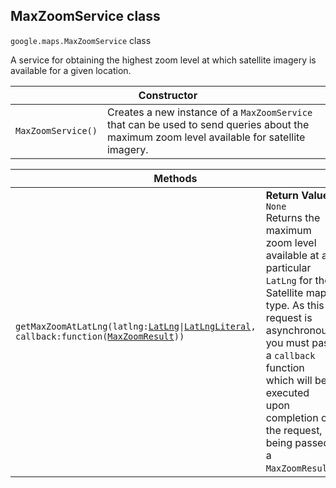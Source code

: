 <h2 id="MaxZoomService">
MaxZoomService
class
</h2><p>
<code><span itemprop="path">google.maps</span>.<span itemprop="name">MaxZoomService</span></code>
class
</p><p>A service for obtaining the highest zoom level at which satellite imagery is available for a given location.</p><table class="constructors responsive" summary="class MaxZoomService - Constructor">
<thead>
<tr><th colspan="2">Constructor</th>
</tr></thead>
<tbody>
<tr>
<td><code>MaxZoomService()</code></td>
<td>Creates a new instance of a <code>MaxZoomService</code> that can be used to send queries about the maximum zoom level available for satellite imagery.</td>
</tr>
</tbody>
</table><table class="methods responsive" summary="class MaxZoomService - Methods">
<thead>
<tr><th colspan="2">Methods</th>
</tr></thead>
<tbody>
<tr>
<td><code>getMaxZoomAtLatLng(latlng:<a href="https://github.com/amenadiel/google-maps-documentation/blob/master/docs/LatLng.md">LatLng</a>|<a href="https://github.com/amenadiel/google-maps-documentation/blob/master/docs/LatLngLiteral.md">LatLngLiteral</a>, callback:function(<a href="https://github.com/amenadiel/google-maps-documentation/blob/master/docs/MaxZoomResult.md">MaxZoomResult</a>))</code></td>
<td><div><strong>Return Value:</strong>&nbsp; <code>None</code></div>
<div class="desc">Returns the maximum zoom level available at a particular <code>LatLng</code> for the Satellite map type. As this request is asynchronous, you must pass a <code>callback</code> function which will be executed upon completion of the request, being passed a <code>MaxZoomResult</code>.</div></td>
</tr>
</tbody>
</table>